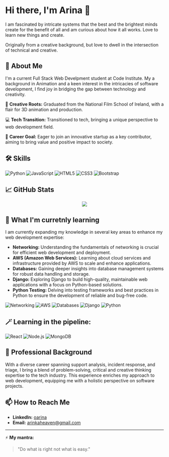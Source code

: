 # Hi there, I'm Arina 👋
I am fascinated by intricate systems that the best and the brightest minds create for the benefit of all and am curious about how it all works. Love to learn new things and create.

Originally from a creative background, but love to dwell in the intersection of technical and creative.

## 🚀 About Me
I'm a current Full Stack Web Develpment student at Code Institute. My a background in Animation and a keen interest in the intricacies of software development, I find joy in bridging the gap between technology and creativity.

🎨 **Creative Roots:** Graduated from the National Film School of Ireland, with a flair for 3D animation and production.

💻 **Tech Transition:** Transitioned to tech, bringing a unique perspective to web development field.

🎯 **Career Goal:** Eager to join an innovative startup as a key contributor, aiming to bring value and positive impact to society.


## 🛠 Skills
![Python](https://img.shields.io/badge/Python-3776AB?style=for-the-badge&logo=python&logoColor=white)
![JavaScript](https://img.shields.io/badge/JavaScript-323330?style=for-the-badge&logo=javascript&logoColor=F7DF1E)
![HTML5](https://img.shields.io/badge/HTML5-E34F26?style=for-the-badge&logo=html5&logoColor=white)
![CSS3](https://img.shields.io/badge/CSS3-1572B6?style=for-the-badge&logo=css3&logoColor=white)
![Bootstrap](https://img.shields.io/badge/Bootstrap-563D7C?style=for-the-badge&logo=bootstrap&logoColor=white)

## 📈 GitHub Stats
<div align="center">
  <a href="https://github.com/oarina">
    <img src="https://github-readme-stats.vercel.app/api/top-langs/?username=oarina&theme=gruvbox" />
  </a>
</div>


## 🌱  What I'm curretnly learning

I am currently expanding my knowledge in several key areas to enhance my web development expertise:

- **Networking:** Understanding the fundamentals of networking is crucial for efficient web development and deployment.
- **AWS (Amazon Web Services):** Learning about cloud services and infrastructure provided by AWS to scale and enhance applications.
- **Databases:** Gaining deeper insights into database management systems for robust data handling and storage.
- **Django:** Exploring Django to build high-quality, maintainable web applications with a focus on Python-based solutions.
- **Python Testing:** Delving into testing frameworks and best practices in Python to ensure the development of reliable and bug-free code.

![Networking](https://img.shields.io/badge/Networking-009688?style=for-the-badge&logo=network&logoColor=white)
![AWS](https://img.shields.io/badge/AWS-232F3E?style=for-the-badge&logo=amazonaws&logoColor=white)
![Databases](https://img.shields.io/badge/Databases-4267B2?style=for-the-badge&logo=database&logoColor=white)
![Django](https://img.shields.io/badge/Django-092E20?style=for-the-badge&logo=django&logoColor=green)
![Python](https://img.shields.io/badge/Python%20Testing-3776AB?style=for-the-badge&logo=python&logoColor=yellow)


 ## 🪄 Learning in the pipeline:

![React](https://img.shields.io/badge/React-20232A?style=for-the-badge&logo=react&logoColor=61DAFB)
![Node.js](https://img.shields.io/badge/Node.js-43853D?style=for-the-badge&logo=node-dot-js&logoColor=white)
![MongoDB](https://img.shields.io/badge/MongoDB-47A248?style=for-the-badge&logo=mongodb&logoColor=white)


## 🌟 Professional Background

With a diverse career spanning support analysis, incident response, and triage, I bring a blend of problem-solving, critical and creative thinking expertise to the tech industry. This experience enriches my approach to web development, equipping me with a holistic perspective on software projects.



## 📫 How to Reach Me
- **LinkedIn:** [oarina](https://www.linkedin.com/in/oarina/)
- **Email:** arinkaheaven@gmail.com

---

⚡ **My mantra:** 

> "Do what is right not what is easy."

